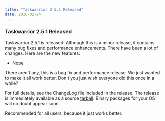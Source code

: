 ```yaml
---
title: "Taskwarrior 2.5.1 Released"
date: 2016-02-24
---
```


### Taskwarrior 2.5.1 Released 

Taskwarrior 2.5.1 is released.
Although this is a minor release, it contains many bug fixes and performance enhancements.
There have been a lot of changes.
Here are the new features:

- Nope

There aren't any, this is a bug fix and performance release.
We just wanted to make it all work better.
Don't you just wish everyone did this once in a while?

For full details, see the ChangeLog file included in the release.
The release is immediately available as a source [tarball](/download/task-2.5.1.tar.gz).
Binary packages for your OS will no doubt appear soon.

Recommended for all users, because it just works better.
